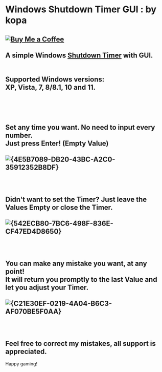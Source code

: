 # Windows Shutdown Timer GUI : by kopa
[![Buy Me a Coffee](https://www.buymeacoffee.com/assets/img/custom_images/orange_img.png)](https://www.buymeacoffee.com/fat_kopa)
<br>
<br>
A simple Windows [Shutdown Timer](https://github.com/kopa-github/Windows-Shutdown-Timer-by-kopa/releases/tag/latest_timer) with GUI.
<br>
<br>
<br>
Supported Windows versions:
<br>
XP, Vista, 7, 8/8.1, 10 and 11.
<br>
<br>
<br>
<br>
<br>
Set any time you want. No need to input every number.
<br>
Just press Enter! (Empty Value)
<br>
<br>
![{4E5B7089-DB20-43BC-A2C0-35912352B8DF}](https://github.com/user-attachments/assets/63cc0efe-01f6-416b-8562-ca817fc2a445)
<br>
<br>
<br>
<br>
Didn't want to set the Timer? Just leave the Values Empty or close the Timer.
<br>
<br>
![{542ECB80-7BC6-498F-836E-CF47ED4D8650}](https://github.com/user-attachments/assets/10d4355e-f4ba-4faf-987a-c7d134b602a2)
<br>
<br>
<br>
<br>
You can make any mistake you want, at any point!
<br>
It will return you promptly to the last Value and let you adjust your Timer.
<br>
<br>
![{C21E30EF-0219-4A04-B6C3-AF070BE5F0AA}](https://github.com/user-attachments/assets/559c5f17-84fa-4433-afaf-b95afcf9e231)
<br>
<br>
<br>
<br>
Feel free to correct my mistakes, all support is appreciated.
<br>
---------------
Happy gaming!
<br>
